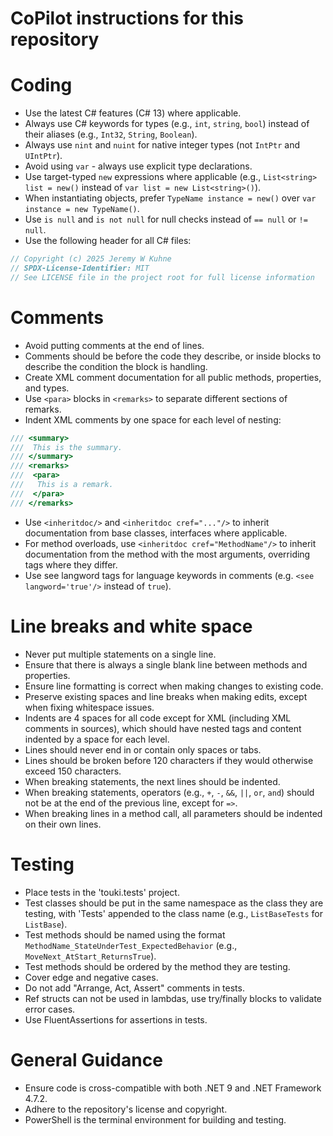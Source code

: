 # CoPilot instructions for this repository

# Coding
- Use the latest C# features (C# 13) where applicable.
- Always use C# keywords for types (e.g., `int`, `string`, `bool`) instead of their aliases (e.g., `Int32`, `String`, `Boolean`).
- Always use `nint` and `nuint` for native integer types (not `IntPtr` and `UIntPtr`).
- Avoid using `var` - always use explicit type declarations.
- Use target-typed `new` expressions where applicable (e.g., `List<string> list = new()` instead of `var list = new List<string>()`).
- When instantiating objects, prefer `TypeName instance = new()` over `var instance = new TypeName()`.
- Use `is null` and `is not null` for null checks instead of `== null` or `!= null`.
- Use the following header for all C# files:
```c#
// Copyright (c) 2025 Jeremy W Kuhne
// SPDX-License-Identifier: MIT
// See LICENSE file in the project root for full license information
```

# Comments
- Avoid putting comments at the end of lines.
- Comments should be before the code they describe, or inside blocks to describe the condition the block is handling.
- Create XML comment documentation for all public methods, properties, and types.
- Use `<para>` blocks in `<remarks>` to separate different sections of remarks.
- Indent XML comments by one space for each level of nesting:
```c#
/// <summary>
///  This is the summary.
/// </summary>
/// <remarks>
///  <para>
///   This is a remark.
///  </para>
/// </remarks>
```
- Use `<inheritdoc/>` and `<inheritdoc cref="..."/>` to inherit documentation from base classes, interfaces where applicable.
- For method overloads, use `<inheritdoc cref="MethodName"/>` to inherit documentation from the method with the most arguments,
  overriding tags where they differ.
- Use see langword tags for language keywords in comments (e.g. `<see langword='true'/>` instead of `true`).

# Line breaks and white space
- Never put multiple statements on a single line.
- Ensure that there is always a single blank line between methods and properties.
- Ensure line formatting is correct when making changes to existing code.
- Preserve existing spaces and line breaks when making edits, except when fixing whitespace issues.
- Indents are 4 spaces for all code except for XML (including XML comments in sources), which should have nested tags
  and content indented by a space for each level.
- Lines should never end in or contain only spaces or tabs.
- Lines should be broken before 120 characters if they would otherwise exceed 150 characters.
- When breaking statements, the next lines should be indented.
- When breaking statements, operators (e.g., `+`, `-`, `&&`, `||`, `or`, `and`) should not be at the end of the previous line, except for `=>`.
- When breaking lines in a method call, all parameters should be indented on their own lines.

# Testing
- Place tests in the 'touki.tests' project.
- Test classes should be put in the same namespace as the class they are testing, with 'Tests' appended to the class name (e.g., `ListBaseTests` for `ListBase`).
- Test methods should be named using the format `MethodName_StateUnderTest_ExpectedBehavior` (e.g., `MoveNext_AtStart_ReturnsTrue`).
- Test methods should be ordered by the method they are testing.
- Cover edge and negative cases.
- Do not add "Arrange, Act, Assert" comments in tests.
- Ref structs can not be used in lambdas, use try/finally blocks to validate error cases.
- Use FluentAssertions for assertions in tests.

# General Guidance

- Ensure code is cross-compatible with both .NET 9 and .NET Framework 4.7.2.
- Adhere to the repository's license and copyright.
- PowerShell is the terminal environment for building and testing.
